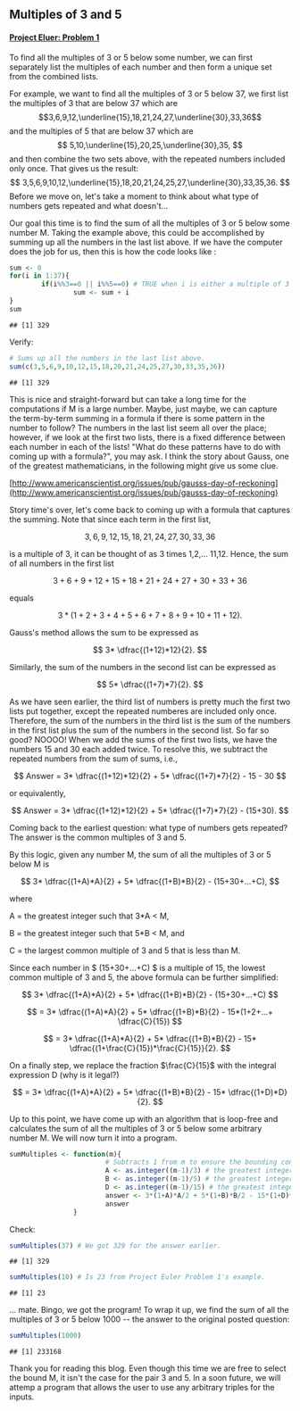 ## Multiples of 3 and 5

#### [Project Eluer: Problem 1](https://projecteuler.net/problem=1)

To find all the multiples of 3 or 5 below some number, we can first 
separately list the multiples of each number and then form a unique set from the
combined lists.

For example, we want to find all the multiples of 3 or 5 below 37, we first list
the multiples of 3 that are below 37 which are
$$3,6,9,12,\underline{15},18,21,24,27,\underline{30},33,36$$
and the multiples of 5 that are below 37 which are
$$ 5,10,\underline{15},20,25,\underline{30},35, $$
and then combine the two sets above, with the repeated numbers included only once.
That gives us the result:
$$ 3,5,6,9,10,12,\underline{15},18,20,21,24,25,27,\underline{30},33,35,36. $$
Before we move on, let's take a moment to think about what type of numbers gets 
repeated and what doesn't...

Our goal this time is to find the sum of all the multiples of 3 or 5 below some
number M. Taking the example above, this could be accomplished by summing up all
the numbers in the last list above. If we have the computer does the job for us,
then this is how the code looks like :


```r
sum <- 0
for(i in 1:37){
        if(i%%3==0 || i%%5==0) # TRUE when i is either a multiple of 3 or 5.
                sum <- sum + i
}
sum
```

```
## [1] 329
```
Verify:

```r
# Sums up all the numbers in the last list above.
sum(c(3,5,6,9,10,12,15,18,20,21,24,25,27,30,33,35,36))
```

```
## [1] 329
```

This is nice and straight-forward but can take a long time for the computations 
if M is a large number. Maybe, just maybe, we can capture the term-by-term summing
in a formula if there is some pattern in the number to follow? The numbers in the
last list seem all over the place; however, if we look at the first two lists, 
there is a fixed difference between each number in each of the lists! "What do 
these patterns have to do with coming up with a formula?", you may ask. I think the 
story about Gauss, one of the greatest mathematicians, in the following might 
give us some clue.

[http://www.americanscientist.org/issues/pub/gausss-day-of-reckoning](http://www.americanscientist.org/issues/pub/gausss-day-of-reckoning)

Story time's over, let's come back to coming up with a formula that captures the 
summing. Note that since each term in the first list,

$$ 3,6,9,12,15,18,21,24,27,30,33,36 $$

is a multiple of 3, it can be thought of as 3 times 1,2,... 11,12. Hence,
the sum of all numbers in the first list

$$ 3+6+9+12+15+18+21+24+27+30+33+36 $$

equals

$$ 3*(1+2+3+4+5+6+7+8+9+10+11+12). $$

Gauss's method allows the sum to be expressed as

$$ 3* \dfrac{(1+12)*12}{2}. $$

Similarly, the sum of the numbers in the second list can be expressed as

$$ 5* \dfrac{(1+7)*7}{2}. $$

As we have seen earlier, the third list of numbers is pretty much the first two 
lists put together, except the repeated numberes are included only once. 
Therefore, the sum of the numbers in the third list is the sum of the numbers 
in the first list plus the sum of the numbers in the second list. So far so good?
NOOOO! When we add the sums of the first two lists, we have the numbers 15 and 30
each added twice. To resolve this, we subtract the repeated numbers from the sum
of sums, i.e.,

$$ Answer = 3* \dfrac{(1+12)*12}{2} + 5* \dfrac{(1+7)*7}{2} - 15 - 30 $$

or equivalently,

$$ Answer = 3* \dfrac{(1+12)*12}{2} + 5* \dfrac{(1+7)*7}{2} - (15+30). $$

Coming back to the earliest question: what type of numbers gets repeated? The 
answer is the common multiples of 3 and 5.

By this logic, given any number M, the sum of all the multiples of 3 or 5 below M is 

$$ 3* \dfrac{(1+A)*A}{2} + 5* \dfrac{(1+B)*B}{2} - (15+30+...+C), $$

where

A = the greatest integer such that 3*A < M,

B = the greatest integer such that 5*B < M, and

C = the largest common multiple of 3 and 5 that is less than M.

Since each number in $ (15+30+...+C) $ is a multiple of 15, the lowest 
common multiple of 3 and 5, the above formula can be further simplified:

$$ 3* \dfrac{(1+A)*A}{2} + 5* \dfrac{(1+B)*B}{2} - (15+30+...+C) $$

$$ = 3* \dfrac{(1+A)*A}{2} + 5* \dfrac{(1+B)*B}{2} - 15*(1+2+...+ \dfrac{C}{15}) $$

$$ = 3* \dfrac{(1+A)*A}{2} + 5* \dfrac{(1+B)*B}{2} - 15* \dfrac{(1+\frac{C}{15})*\frac{C}{15}}{2}. $$

On a finally step, we replace the fraction $\frac{C}{15}$ with the integral 
expression D (why is it legal?)

$$ = 3* \dfrac{(1+A)*A}{2} + 5* \dfrac{(1+B)*B}{2} - 15* \dfrac{(1+D)*D}{2}. $$

Up to this point, we have come up with an algorithm that is loop-free and calculates 
the sum of all the multiples of 3 or 5 below some arbitrary number M. We will now
turn it into a program.


```r
sumMultiples <- function(m){
                        # Subtracts 1 from m to ensure the bounding condition.
                        A <- as.integer((m-1)/3) # the greatest integer such that 3*A <= M
                        B <- as.integer((m-1)/5) # the greatest integer such that 5*B <= M
                        D <- as.integer((m-1)/15) # the greatest integer such that 15*D <= M
                        answer <- 3*(1+A)*A/2 + 5*(1+B)*B/2 - 15*(1+D)*D/2
                        answer
                }
```

Check:

```r
sumMultiples(37) # We got 329 for the answer earlier. 
```

```
## [1] 329
```

```r
sumMultiples(10) # Is 23 from Project Euler Problem 1's example.
```

```
## [1] 23
```
... mate. Bingo, we got the program! To wrap it up, we find the sum of all the 
multiples of 3 or 5 below 1000 -- the answer to the original posted question:

```r
sumMultiples(1000)
```

```
## [1] 233168
```

Thank you for reading this blog. Even though this time we are free to select the
bound M, it isn't the case for the pair 3 and 5. In a soon future, we will attemp
 a program that allows the user to use any arbitrary triples for the inputs.

